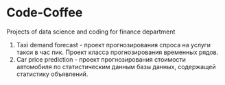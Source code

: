 # Code-Coffee
Projects of data science and coding for finance department

1. Taxi demand forecast - проект прогнозирования спроса на услуги такси в час пик. Проект класса прогнозирования временных рядов. 
2. Car price prediction -  проект прогнозирования стоимости автомобиля по статистическим данным базы данных, содержащей статистику объявлений. 
